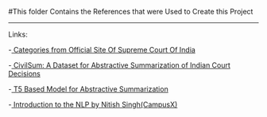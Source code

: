 #This folder Contains the References that were Used to Create this Project

---

Links:

<p>-<a href="https://cdnbbsr.s3waas.gov.in/s3ec0490f1f4972d133619a60c30f3559e/uploads/2024/04/2024042366.pdf"> Categories from Official Site Of Supreme Court Of India </a></p>
<p>-<a href="https://dl.acm.org/doi/10.1145/3626772.3657859"> CivilSum: A Dataset for Abstractive Summarization of Indian Court Decisions</a></p>
<p>-<a href="https://www.mdpi.com/2076-3417/13/12/7111"> T5 Based Model for Abstractive Summarization </a></p>
<p>-<a href="https://www.youtube.com/playlist?list=PLKnIA16_RmvZo7fp5kkIth6nRTeQQsjfX"> Introduction to the NLP by Nitish Singh(CampusX) </a></p>
